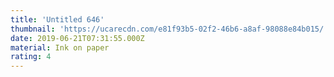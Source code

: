 ```yaml
---
title: 'Untitled 646'
thumbnail: 'https://ucarecdn.com/e81f93b5-02f2-46b6-a8af-98088e84b015/'
date: 2019-06-21T07:31:55.000Z
material: Ink on paper
rating: 4
---
```

